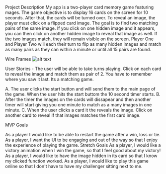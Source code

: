 Project Description
My app is a two-player card memory game featuring mages. The game objective is to display 16 cards on the screen for 10 seconds. After that, the cards will be turned over. To reveal an image, the player must click on a flipped card image. The goal is to find two matching pairs of the same image. If you click on one hidden image and it appears, you can then click on another hidden image to reveal that image as well. If the two images match, they will remain visible on the screen. Player One and Player Two will each their turn to flip as many hidden images and match as many pairs as they can within a minute or until all 15 pairs are found.

Wire Frames
![alt text](image.png)





User Stories - The user will be able to take turns playing. Click on each card to reveal the image and match them as pair of 2. You have to remember where you saw it last. Its a matching game. 


A. The user clicks the start button and will send them to the main page of the game.
When the user hits the start buttom the 10 second timer starts. 
B. After the timer the images on the cards will dissapear and then another timer will start giving you one minute to match as a many images in one minute.
C. When the user clicks a card it the reveals the image. Click on another card to reveal if that images matches the first card image. 


MVP Goals


As a player I would like to be able to restart the game after a win, loss or tie.
As a player, I want the UI to be engaging and out of the way so that I enjoy the experience of playing the game.
Stretch Goals
As a player, I would like a victory animation when I win the game, so that I feel good about my victory!
As a player, I would like to have the image hidden in its card so that I know my clicked function worked.
As a player, I would like to play this game online so that I don't have to have my challenger sitting next to me.
